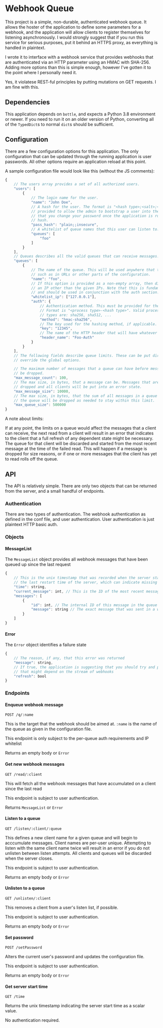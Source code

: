 # Webhook Queue

This project is a simple, non-durable, authenticated webhook queue. It allows the hoster of the application to define some parameters for a webhook, and the application will allow clients to register themselves for listening asynchronously. I would strongly suggest that if you run this service for serious purposes, put it behind an HTTPS proxy, as everything is handled in plaintext.

I wrote it to interface with a webhook service that provides webhooks that are authenticated via an HTTP parameter using an HMAC with SHA-256. Adding more options than this is simple enough, however I've gotten it to the point where I personally need it. 

Yes, it violatese REST-ful principles by putting mutations on GET requests. I am fine with this.

## Dependencies

This application depends on `bottle`, and expects a Python 3.8 environment or newer. If you need to run it on an older version of Python, converting all of the `TypedDict`s to normal `dict`s should be sufficient.

## Configuration

There are a few configuration options for this application. The only configuration that can be updated through the running application is user passwords. All other options require an application reload at this point.

A sample configuration file would look like this (without the JS comments):

```js
{
    // The users array provides a set of all authorized users.
    "users": [
        {
            // The login name for the user.
            "name": "John Doe",
            // A hash for the user. The format is "<hash type>;<salt>;<hash>". The 'plain' hash type is
            // provided to allow the admin to bootstrap a user into the system. It is strongly encouraged
            // that you change your password once the application is running to switch over to a SHA-512
            // hash.
            "pass_hash": "plain;;insecure",
            // A whitelist of queue names that this user can listen to.
            "queues": [
                "foo"
            ]
        }
    ],
    // Queues describes all the valid queues that can receive messages.
    "queues": [
        {
            // The name of the queue. This will be used anywhere that the queue needs to be referred to,
            // such as in URLs or other parts of the configuration.
            "name": "foo",
            // If this option is provided as a non-empty array, then discard any messages that come from
            // an IP other than the given IPs. Note that this is fundamentally security through obscurity
            // and should be used in conjunction with the auth section.
            "whitelist_ip": ["127.0.0.1"],
            "auth": {
                // Authentication method. This must be provided for the auth block to be considered at all.
                // Format is "<process type>-<hash type>". Valid process types are: hmac, hash. Valid hash
                // types are: sha256, sha512, ... 
                "method": "hmac-sha256",
                // The key used for the hashing method, if applicable.
                "key": "12345",
                // The name of the HTTP header that will have whatever signature or secret.
                "header_name": "Foo-Auth"
            }
        }
    ],
    // The following fields describe queue limits. These can be put directly in a queue configuration to
    // override the global options.

    // The maximum number of messages that a queue can have before messages at the beginning will begin to
    // be dropped.
    "max_message_count": 100,
    // The max size, in bytes, that a message can be. Messages that are sent which exceed this size will be
    // dropped and all clients will be put into an error state.
    "max_message_size": 10000,
    // The max size, in bytes, that the sum of all messages in a queue can be. Messages at the beginning of
    // the queue will be dropped as needed to stay within this limit.
    "max_queue_size": 500000
}
```

A note about limits:

If at any point, the limits on a queue would affect the messages that a client can receive, the next read from a client will result in an error that indicates to the client that a full refresh of any dependent state might be necessary. The queue for that client will be discarded and started from the most recent message at the time of the failed read. This will happen if a message is dropped for size reasons, or if one or more messages that the client has yet to read rolls off the queue.

## API

The API is relatively simple. There are only two objects that can be returned from the server, and a small handful of endpoints.

### Authentication

There are two types of authentication. The webhook authentication as defined in the conf file, and user authentication. User authentication is just plaintext HTTP basic auth.

### Objects

#### MessageList

The `MessageList` object provides all webhook messages that have been queued up since the last request

```js
{
    // This is the unix timestamp that was recorded when the server started. This can be used to identify
    // the last restart time of the server, which can indicate missing messages
    "time": string,
    "current_message": int, // This is the ID of the most recent message in the queue. Mainly a diagnostic
    "messages": [
        {
            "id": int, // The internal ID of this message in the queue
            "message": string // The exact message that was sent in a webhook to the application
        }
    ]
}
```

#### Error

The `Error` object identifies a failure state

```js
{
    // The reason, if any, that this error was returned
    "message": string, 
    // If true, the application is suggesting that you should try and perform a full refresh of any state
    // that might depend on the stream of webhooks
    "refresh": bool 
}
```

### Endpoints

#### Enqueue webhook message

`POST /q/:name`

This is the target that the webhook should be aimed at. `:name` is the name of the queue as given in the configuration file.

This endpoint is only subject to the per-queue auth requirements and IP whitelist

Returns an empty body or `Error`

#### Get new webhook messages 

`GET /read/:client`

This will fetch all the webhook messages that have accumulated on a client since the last read

This endpoint is subject to user authentication.

Returns `MessageList` or `Error`

#### Listen to a queue

`GET /listen/:client/:queue`

This defines a new client name for a given queue and will begin to acccumulate messages. Client names are per-user unique. Attempting to listen with the same client name twice will result in an error if you do not unlisten between listen attempts. All clients and queues will be discarded when the server closes.

This endpoint is subject to user authentication.

Returns an empty body or `Error`


#### Unlisten to a queue

`GET /unlisten/:client`

This removes a client from a user's listen list, if possible.

This endpoint is subject to user authentication.

Returns an empty body or `Error`


#### Set password

`POST /setPassword`

Alters the current user's password and updates the configuration file.

This endpoint is subject to user authentication.

Returns an empty body or `Error`

#### Get server start time

`GET /time`

Returns the unix timestamp indicating the server start time as a scalar value.

No authentication required.